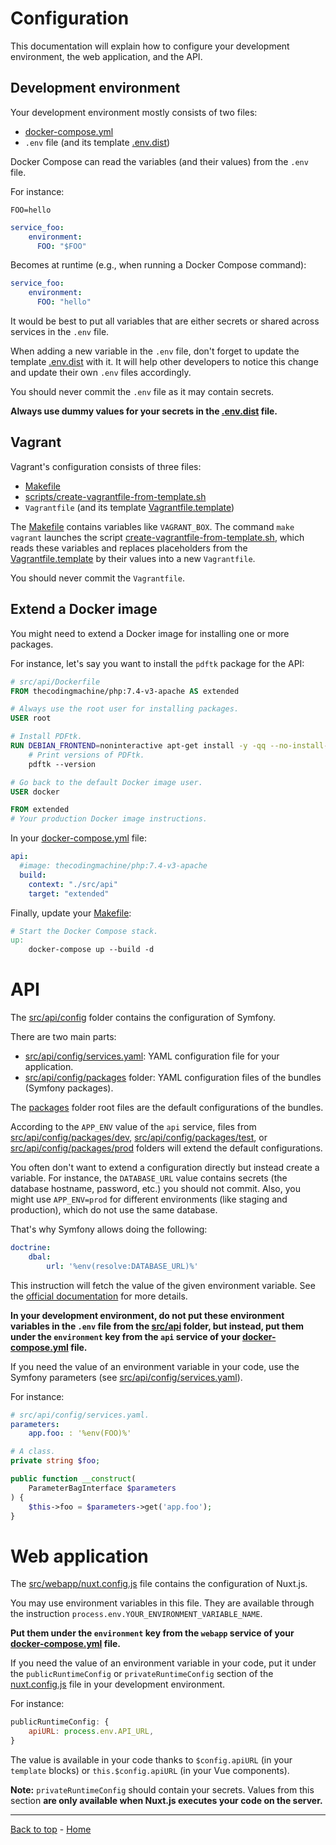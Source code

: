 # Configuration

This documentation will explain how to configure your development environment, the web application, and the API.

## Development environment

Your development environment mostly consists of two files:

* [docker-compose.yml](../docker-compose.yml)
* `.env` file (and its template [.env.dist](../.env.dist))

Docker Compose can read the variables (and their values) from the `.env` file.

For instance:

```
FOO=hello
```

```yaml
service_foo:
    environment:
      FOO: "$FOO"
```

Becomes at runtime (e.g., when running a Docker Compose command):

```yaml
service_foo:
    environment:
      FOO: "hello"
```

It would be best to put all variables that are either secrets or shared across services in the `.env` file.

When adding a new variable in the `.env` file, don't forget to update the template [.env.dist](../.env.dist) with it.
It will help other developers to notice this change and update their own `.env` files accordingly.

You should never commit the `.env` file as it may contain secrets.

**Always use dummy values for your secrets in the [.env.dist](../.env.dist) file.**

## Vagrant

Vagrant's configuration consists of three files:

* [Makefile](../Makefile)
* [scripts/create-vagrantfile-from-template.sh](../scripts/create-vagrantfile-from-template.sh)
* `Vagrantfile` (and its template [Vagrantfile.template](../Vagrantfile.template))

The [Makefile](../Makefile) contains variables like `VAGRANT_BOX`. The command `make vagrant` launches 
the script [create-vagrantfile-from-template.sh](../scripts/create-vagrantfile-from-template.sh), which reads
these variables and replaces placeholders from the [Vagrantfile.template](../Vagrantfile.template) by their values into 
a new `Vagrantfile`.

You should never commit the `Vagrantfile`.

## Extend a Docker image

You might need to extend a Docker image for installing one or more packages.

For instance, let's say you want to install the `pdftk` package for the API:

```Dockerfile
# src/api/Dockerfile
FROM thecodingmachine/php:7.4-v3-apache AS extended

# Always use the root user for installing packages.
USER root

# Install PDFtk.
RUN DEBIAN_FRONTEND=noninteractive apt-get install -y -qq --no-install-recommends pdftk &&\
    # Print versions of PDFtk.
    pdftk --version

# Go back to the default Docker image user.
USER docker

FROM extended
# Your production Docker image instructions.
```

In your [docker-compose.yml](../docker-compose.yml) file:

```yaml
api:
  #image: thecodingmachine/php:7.4-v3-apache
  build:
    context: "./src/api"
    target: "extended"
```

Finally, update your [Makefile](../Makefile):

```makefile
# Start the Docker Compose stack.
up:
    docker-compose up --build -d
```

# API

The [src/api/config](../src/api/config) folder contains the configuration of Symfony.

There are two main parts:

* [src/api/config/services.yaml](../src/api/config/services.yaml): YAML configuration file for your application.
* [src/api/config/packages](../src/api/config/packages) folder: YAML configuration files of the bundles (Symfony packages).

The [packages](../src/api/config/packages) folder root files are the default configurations of the bundles.

According to the `APP_ENV` value of the `api` service, files from [src/api/config/packages/dev](../src/api/config/packages/dev), 
[src/api/config/packages/test](../src/api/config/packages/test), 
or [src/api/config/packages/prod](../src/api/config/packages/prod) folders will extend the default configurations.

You often don't want to extend a configuration directly but instead create a variable. For instance,
the `DATABASE_URL` value contains secrets (the database hostname, password, etc.) you should not commit.
Also, you might use `APP_ENV=prod` for different environments (like staging and production), which do not use the same 
database.

That's why Symfony allows doing the following:

```yaml
doctrine:
    dbal:
        url: '%env(resolve:DATABASE_URL)%'
```

This instruction will fetch the value of the given environment variable. 
See the [official documentation](https://symfony.com/doc/current/configuration/env_var_processors.html) for more details.

**In your development environment, do not put these environment variables in the `.env` file 
from the [src/api](../src/api) folder, but instead, put them under the `environment` key 
from the `api` service of your [docker-compose.yml](../docker-compose.yml) file.**

If you need the value of an environment variable in your code, use the Symfony parameters 
(see [src/api/config/services.yaml](../src/api/config/services.yaml)).

For instance:

```yaml
# src/api/config/services.yaml.
parameters:
    app.foo: : '%env(FOO)%'
```

```php
# A class.
private string $foo;

public function __construct(
    ParameterBagInterface $parameters
) {
    $this->foo = $parameters->get('app.foo');
}
```

# Web application

The [src/webapp/nuxt.config.js](../src/webapp/nuxt.config.js) file contains the configuration of Nuxt.js.

You may use environment variables in this file. They are available through 
the instruction `process.env.YOUR_ENVIRONMENT_VARIABLE_NAME`.

**Put them under the `environment` key from the `webapp` service of your [docker-compose.yml](../docker-compose.yml) 
file.**

If you need the value of an environment variable in your code, put it under the `publicRuntimeConfig` or 
`privateRuntimeConfig` section of the [nuxt.config.js](../src/webapp/nuxt.config.js) file  in your development environment.

For instance:

```js
publicRuntimeConfig: {
    apiURL: process.env.API_URL,
}
```

The value is available in your code thanks to `$config.apiURL` (in your `template` blocks) 
or `this.$config.apiURL` (in your Vue components).

**Note:** `privateRuntimeConfig` should contain your secrets. Values from this section **are only available when 
Nuxt.js executes your code on the server.**

---

[Back to top](#configuration) - [Home](../README.md)
